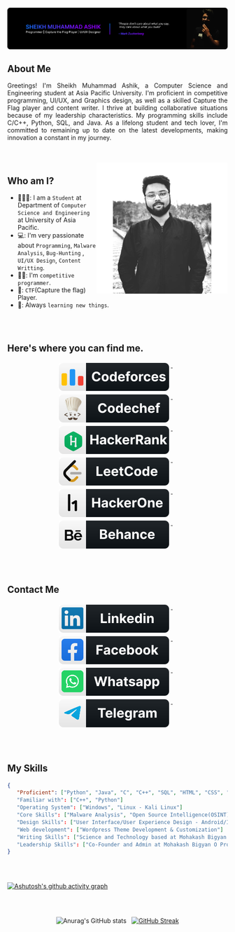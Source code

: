 <!-- Cover Image -->
<p align="center">
  <img src="https://github.com/dev-smashik/Github-Profile-Items/blob/main/Github/Cover-PNG.png" alt="Cover">
</p>

<!-- About Me -->
<div>
<h2>About Me</h2>
<p align="justify">
Greetings! I'm Sheikh Muhammad Ashik, a Computer Science and Engineering student at Asia Pacific University. I'm proficient in competitive programming, UI/UX, and Graphics design, as well as a skilled Capture the Flag player and content writer. I thrive at building collaborative situations because of my leadership characteristics. My programming skills include C/C++, Python, SQL, and Java. As a lifelong student and tech lover, I'm committed to remaining up to date on the latest developments, making innovation a constant in my journey.
</p>
</div>

<br>
<br>

<!-- Who am I -->
<img align="right" alt="Image" width="300" src="https://github.com/dev-smashik/Github-Profile-Items/blob/main/Github/320375457_3368164403502281_2643397632662040955_n.jpg">

## Who am I?
- 👨🏻‍🎓: I am a `Student` at Department of `Computer Science and Engineering` at University of Asia Pacific.
- 💻: I'm very passionate about `Programming`, `Malware Analysis`, `Bug-Hunting` , `UI/UX Design`, `Content Writting`.
- 👨‍💻: I'm `competitive programmer`.
- 🚩: `CTF`(Capture the flag) Player.
- 🎯: Always `learning new things`.

<br>
<br>

<!-- Here's where you can find me. -->

<div>
<h2>Here's where you can find me.</h2>

<p align="center">
  <a href="https://codeforces.com/profile/dev.smashik">
    <img src="https://github.com/dev-smashik/Github-Profile-Items/blob/main/Github/Codeforces.svg" alt="codecforces" style="vertical-align:top; margin:4px; color: blue;">
  </a> &nbsp;&nbsp;&nbsp;

  <a href="https://www.codechef.com/users/dev_smashik">
    <img src="https://github.com/dev-smashik/Github-Profile-Items/blob/main/Github/Codechef.svg" alt="codechef" style="vertical-align:top; margin:4px; color: blue;">
  </a> &nbsp;&nbsp;&nbsp;

  <a href="https://www.hackerrank.com/profile/dev_smashik">
    <img src="https://github.com/dev-smashik/Github-Profile-Items/blob/main/Github/HackerRank.svg" alt="HackerRank" style="vertical-align:top; margin:4px; color: blue;">
  </a> &nbsp;&nbsp;&nbsp;
  
  <a href="https://leetcode.com/dev_smashik/">
    <img src="https://github.com/dev-smashik/Github-Profile-Items/blob/main/Github/Leetcode.svg" alt="LeetCode" style="vertical-align:top; margin:4px; color: blue;">
  </a> &nbsp;&nbsp;&nbsp;
  
  <a href="https://hackerone.com/0xsmashik?type=user">
    <img src="https://github.com/dev-smashik/Github-Profile-Items/blob/main/Github/HackerOne.svg" alt="HackerOne" style="vertical-align:top; margin:4px; color: blue;">
  </a> &nbsp;&nbsp;&nbsp;
  
  <a href="https://www.behance.net/smashik369">
    <img src="https://github.com/dev-smashik/Github-Profile-Items/blob/main/Github/Behance.svg" alt="Behance" style="vertical-align:top; margin:4px; color: blue;">
  </a> &nbsp;&nbsp;&nbsp;
  
</div>


<br>
<br>

<!-- Contack Me -->

<div>
  
<h2>Contact Me</h2>

<p align="center">
  <a href="https://www.linkedin.com/in/smashik/">
    <img src="https://github.com/dev-smashik/Github-Profile-Items/blob/main/Github/Linkedin.svg" alt="Linkedin" style="vertical-align:top; margin:4px; color: blue;">
  </a> &nbsp;&nbsp;&nbsp;

  <a href="https://www.facebook.com/smashik716/">
    <img src="https://github.com/dev-smashik/Github-Profile-Items/blob/main/Github/Facebook.svg" alt="Facebook" style="vertical-align:top; margin:4px; color: blue;">
  </a> &nbsp;&nbsp;&nbsp;

  <a href="https://wa.me/qr/MSOIS54MHKJPD1">
    <img src="https://github.com/dev-smashik/Github-Profile-Items/blob/main/Github/Whatsapp.svg" alt="Whatsapp" style="vertical-align:top; margin:4px; color: blue;">
  </a> &nbsp;&nbsp;&nbsp;

  <a href="https://t.me/Ashik716">
    <img src="https://github.com/dev-smashik/Github-Profile-Items/blob/main/Github/Telegram.svg" alt="Telegram" style="vertical-align:top; margin:4px; color: blue;">
  </a> &nbsp;&nbsp;&nbsp;

</div>


<br>
<br>

<!-- Skills -->

<div>
  <h2>My Skills</h2>
  
```json
{
   "Proficient": ["Python", "Java", "C", "C++", "SQL", "HTML", "CSS", "JavaScript"]
   "Familiar with": ["C++", "Python"]
   "Operating System": ["Windows", "Linux - Kali Linux"]
   "Core Skills": ["Malware Analysis", "Open Source Intelligence(OSINT)", "Cryptography", "Memory Forensics", "Digital Forensics", "Metasploit Framework", "Competitive Programming and Problem Solving"]
   "Design Skills": ["User Interface/User Experience Design - Android/IOS Application, Web/Desktop Application ", "Graphics Design - Logo, Banner, Poster, Icon"]
   "Web development": ["Wordpress Theme Development & Customization"]
   "Writing Skills": ["Science and Technology based at Mohakash Bigyan O Projukti and Independent Content Writer"]
   "Leadership Skills": ["Co-Founder and Admin at Mohakash Bigyan O Projukti - Science Education Learning Platform"]
}
```
</div>

<br>
<br>

<!-- Contribution Graph -->

<div>
  
[![Ashutosh's github activity graph](https://github-readme-activity-graph.vercel.app/graph?username=dev-smashik&theme=github-compact)](https://github.com/ashutosh00710/github-readme-activity-graph) 

</div>

<br>
<br>

<div align = "center">  
  
![Anurag's GitHub stats](https://github-readme-stats.vercel.app/api?username=dev-smashik&show_icons=true&theme=algolia&card_width=300) &nbsp; [![GitHub Streak](https://github-readme-streak-stats.herokuapp.com?user=dev-smashik&theme=nightfox&card_width=400)](https://git.io/streak-stats)


</div>


















